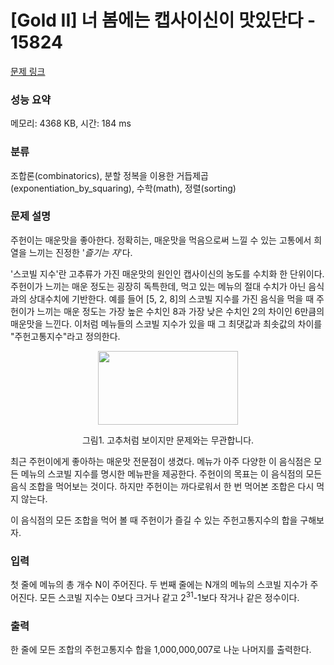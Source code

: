 # [Gold II] 너 봄에는 캡사이신이 맛있단다 - 15824 

[문제 링크](https://www.acmicpc.net/problem/15824) 

### 성능 요약

메모리: 4368 KB, 시간: 184 ms

### 분류

조합론(combinatorics), 분할 정복을 이용한 거듭제곱(exponentiation_by_squaring), 수학(math), 정렬(sorting)

### 문제 설명

<p>주헌이는 매운맛을 좋아한다. 정확히는, 매운맛을 먹음으로써 느낄 수 있는 고통에서 희열을 느끼는 진정한 '<em>즐기는 자</em>'다.</p>

<p>'스코빌 지수'란 고추류가 가진 매운맛의 원인인 캡사이신의 농도를 수치화 한 단위이다. 주헌이가 느끼는 매운 정도는 굉장히 독특한데, 먹고 있는 메뉴의 절대 수치가 아닌 음식과의 상대수치에 기반한다. 예를 들어 [5, 2, 8]의 스코빌 지수를 가진 음식을 먹을 때 주헌이가 느끼는 매운 정도는 가장 높은 수치인 8과 가장 낮은 수치인 2의 차이인 6만큼의 매운맛을 느낀다. 이처럼 메뉴들의 스코빌 지수가 있을 때 그 최댓값과 최솟값의 차이를 "주헌고통지수"라고 정의한다.</p>

<p style="text-align: center;"><img alt="" src="" style="width: 224px; height: 118px;"></p>

<p style="text-align: center;">그림1. 고추처럼 보이지만 문제와는 무관합니다. </p>

<p>최근 주헌이에게 좋아하는 매운맛 전문점이 생겼다. 메뉴가 아주 다양한 이 음식점은 모든 메뉴의 스코빌 지수를 명시한 메뉴판을 제공한다. 주헌이의 목표는 이 음식점의 모든 음식 조합을 먹어보는 것이다. 하지만 주헌이는 까다로워서 한 번 먹어본 조합은 다시 먹지 않는다.</p>

<p>이 음식점의 모든 조합을 먹어 볼 때 주헌이가 즐길 수 있는 주헌고통지수의 합을 구해보자.</p>

### 입력 

 <p>첫 줄에 메뉴의 총 개수 N이 주어진다. 두 번째 줄에는 N개의 메뉴의 스코빌 지수가 주어진다. 모든 스코빌 지수는 0보다 크거나 같고 2<sup>31</sup>-1보다 작거나 같은 정수이다.</p>

### 출력 

 <p>한 줄에 모든 조합의 주헌고통지수 합을 1,000,000,007로 나눈 나머지를 출력한다.</p>

